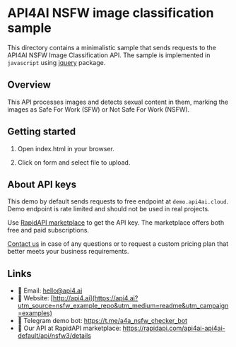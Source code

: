 # API4AI NSFW image classification sample

This directory contains a minimalistic sample that sends requests to the API4AI NSFW Image Classification API.
The sample is implemented in `javascript` using [jquery](https://www.npmjs.com/package/jquery) package.


## Overview

This API processes images and detects sexual content in them, marking the images as Safe For Work (SFW) or Not Safe For Work (NSFW).


## Getting started

1. Open index.html in your browser.

2. Click on form and select file to upload.


## About API keys

This demo by default sends requests to free endpoint at `demo.api4ai.cloud`.
Demo endpoint is rate limited and should not be used in real projects.

Use [RapidAPI marketplace](https://rapidapi.com/api4ai-api4ai-default/api/nsfw3/details) to get the API key. The marketplace offers both
free and paid subscriptions.

[Contact us](https://api4.ai/contacts?utm_source=nsfw_example_repo&utm_medium=readme&utm_campaign=examples) in case of any questions or to request a custom pricing plan
that better meets your business requirements.


## Links

* 📩 Email: hello@api4.ai
* 🔗 Website: [http://api4.ai](https://api4.ai?utm_source=nsfw_example_repo&utm_medium=readme&utm_campaign=examples)
* 🤖 Telegram demo bot: https://t.me/a4a_nsfw_checker_bot
* 🔵 Our API at RapidAPI marketplace: https://rapidapi.com/api4ai-api4ai-default/api/nsfw3/details
